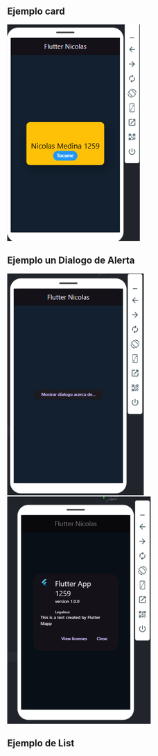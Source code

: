 ## Ejemplo card

 ![La tarjeta](card.png)


 ## Ejemplo un Dialogo de Alerta

 ![La tarjeta](dialogo.png)
 ![La tarjeta](dialogor.png)


 ## Ejemplo de List 

 